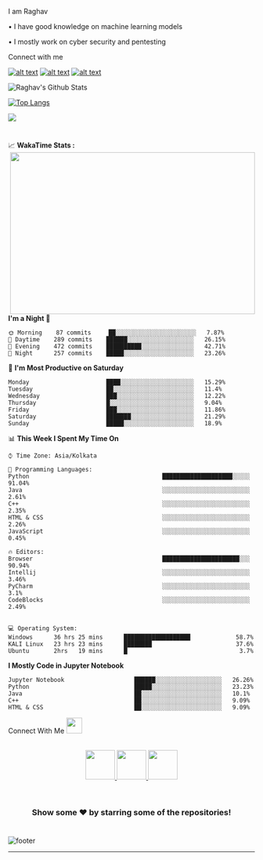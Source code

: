 I am Raghav

• I have good knowledge on machine learning models 

• I mostly work on cyber security and pentesting

Connect with me 

<!-- display the social media buttons in your README -->

[![alt text][1.1]][1]
[![alt text][2.1]][2]
[![alt text][6.1]][6]


<!-- links to social media icons -->
<!-- no need to change these -->

<!-- icons with padding -->

[1.1]: http://i.imgur.com/tXSoThF.png (twitter icon with padding)
[2.1]: http://i.imgur.com/P3YfQoD.png (facebook icon with padding)
[6.1]: http://i.imgur.com/0o48UoR.png (github icon with padding)


<!-- links to your social media accounts -->
<!-- update these accordingly -->

[1]: http://www.twitter.com/RaghavDabra
[2]: http://www.facebook.com/amplitude.nation.73
[6]: http://www.github.com/RaghavDabra

![Raghav's Github Stats](https://github-readme-stats.vercel.app/api?username=RaghavDabra&show_icons=true&theme=midnight-purple)

[![Top Langs](https://github-readme-stats.vercel.app/api/top-langs/?username=RaghavDabra&theme=midnight-purple&layout=compact)](https://github.com/RaghavDabra/github-readme-stats)



![](https://komarev.com/ghpvc/?username=RaghavDabra&color=blueviolet&style=plastic)


#

<summary>
  <g-emoji class="g-emoji" alias="chart_with_upwards_trend" fallback-src="https://github.githubassets.com/images/icons/emoji/unicode/1f4c8.png">📈</g-emoji> 
  <strong>WakaTime Stats : </strong>
</summary>

<a target="_blank">
  <img align="right" height="330px" width="500px" src="https://wakatime.com/share/@JayantGoel001/d757c83d-c3a9-424e-86f1-ce88190c9840.svg" >
</a>
<br>
<br>

<!--START_SECTION:waka-->

 
**I'm a Night 🦉** 

```text
🌞 Morning    87 commits     ██░░░░░░░░░░░░░░░░░░░░░░░   7.87% 
🌆 Daytime    289 commits    ██████░░░░░░░░░░░░░░░░░░░   26.15% 
🌃 Evening    472 commits    ██████████░░░░░░░░░░░░░░░   42.71% 
🌙 Night      257 commits    █████░░░░░░░░░░░░░░░░░░░░   23.26%

```
📅 **I'm Most Productive on Saturday** 

```text
Monday                      ████░░░░░░░░░░░░░░░░░░░░░   15.29% 
Tuesday                     ██░░░░░░░░░░░░░░░░░░░░░░░   11.4% 
Wednesday                   ███░░░░░░░░░░░░░░░░░░░░░░   12.22% 
Thursday                    █░░░░░░░░░░░░░░░░░░░░░░░░   9.04% 
Friday                      ███░░░░░░░░░░░░░░░░░░░░░░   11.86% 
Saturday                    ███████░░░░░░░░░░░░░░░░░░   21.29% 
Sunday                      █████░░░░░░░░░░░░░░░░░░░░   18.9%

```


📊 **This Week I Spent My Time On** 

```text
⌚︎ Time Zone: Asia/Kolkata

💬 Programming Languages: 
Python                                      ████████████████████░░░░░   91.04% 
Java                                        ░░░░░░░░░░░░░░░░░░░░░░░░░   2.61% 
C++                                         ░░░░░░░░░░░░░░░░░░░░░░░░░   2.35% 
HTML & CSS                                  ░░░░░░░░░░░░░░░░░░░░░░░░░   2.26% 
JavaScript                                  ░░░░░░░░░░░░░░░░░░░░░░░░░   0.45%

🔥 Editors: 
Browser                                     ██████████████████████░░░   90.94% 
Intellij                                    ░░░░░░░░░░░░░░░░░░░░░░░░░   3.46% 
PyCharm                                     ░░░░░░░░░░░░░░░░░░░░░░░░░   3.1% 
CodeBlocks                                  ░░░░░░░░░░░░░░░░░░░░░░░░░   2.49%


💻 Operating System: 
Windows      36 hrs 25 mins      ███████████████████             58.7%
KALI Linux   23 hrs 23 mins      ████████                        37.6%
Ubuntu       2hrs   19 mins      █                                3.7%
```

**I Mostly Code in Jupyter Notebook** 

```text
Jupyter Notebook                    ██████░░░░░░░░░░░░░░░░░░░   26.26% 
Python                              █████░░░░░░░░░░░░░░░░░░░░   23.23% 
Java                                ██░░░░░░░░░░░░░░░░░░░░░░░   10.1% 
C++                                 ██░░░░░░░░░░░░░░░░░░░░░░░   9.09% 
HTML & CSS                          ██░░░░░░░░░░░░░░░░░░░░░░░   9.09%

```



<!--END_SECTION:waka-->

  Connect With Me 
  <a target="_blank">
    <img src="https://github.com/JayantGoel001/JayantGoel001/blob/master/Handshake.gif" height="32px" style="max-width:100%;">
  </a>
</h1>

<p align="center">
  <br>
  <a href="https://www.linkedin.com/in/raghavdabra/" target="_blank">
    <code><img height="60" width="60" src="https://github.com/JayantGoel001/JayantGoel001/blob/master/linkedin.svg"/></code>
  
  <a href="https://www.instagram.com/raghav__dabra/" target="_blank">
    <code><img height="60" width="60" src="https://github.com/JayantGoel001/JayantGoel001/blob/master/instagram.svg"/></code>
  </a>
  <a href="https://twitter.com/RaghavDabra4" target="_blank">
    <code><img height="60" width="60" src="https://github.com/JayantGoel001/JayantGoel001/blob/master/twitter.svg"/></code>
  </a>

  </a>     
</p>
<br/>



<div align="center">

### Show some ❤️ by starring some of the repositories!

</div>

#

![footer](https://github.com/JayantGoel001/JayantGoel001/blob/master/footer.png)


----



